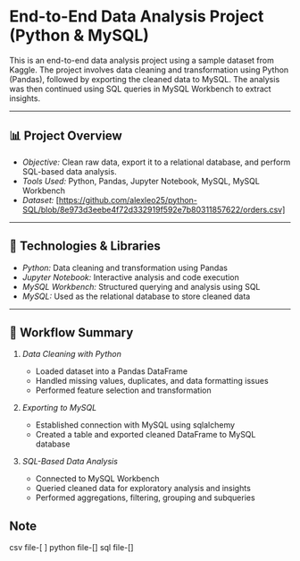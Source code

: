 # End-to-End Data Analysis Project (Python & MySQL)

This is an end-to-end data analysis project using a sample dataset from Kaggle. The project involves data cleaning and transformation using Python (Pandas), followed by exporting the cleaned data to MySQL. The analysis was then continued using SQL queries in MySQL Workbench to extract insights.

---

## 📊 Project Overview

- *Objective:* Clean raw data, export it to a relational database, and perform SQL-based data analysis.
- *Tools Used:* Python, Pandas, Jupyter Notebook, MySQL, MySQL Workbench
- *Dataset:* [https://github.com/alexleo25/python-SQL/blob/8e973d3eebe4f72d332919f592e7b80311857622/orders.csv]

---

## 🔧 Technologies & Libraries

- *Python:* Data cleaning and transformation using Pandas
- *Jupyter Notebook:* Interactive analysis and code execution
- *MySQL Workbench:* Structured querying and analysis using SQL
- *MySQL:* Used as the relational database to store cleaned data

---

## 🔄 Workflow Summary

1. *Data Cleaning with Python*
   - Loaded dataset into a Pandas DataFrame
   - Handled missing values, duplicates, and data formatting issues
   - Performed feature selection and transformation

2. *Exporting to MySQL*
   - Established connection with MySQL using sqlalchemy
   - Created a table and exported cleaned DataFrame to MySQL database

3. *SQL-Based Data Analysis*
   - Connected to MySQL Workbench
   - Queried cleaned data for exploratory analysis and insights
   - Performed aggregations, filtering, grouping and subqueries

## Note
csv file-[ ]
python file-[]
sql file-[]
